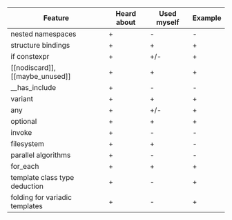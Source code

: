 | Feature | Heard about | Used myself | Example |
| - | - | - | - |
| nested namespaces | + | - | - |
| structure bindings | + | + | + |
| if constexpr | + | +/- | + |
| [[nodiscard]], [[maybe_unused]] | + | + | + |
| __has_include | + | - | - |
| variant | + | + | + |
| any | + | +/- | + |
| optional | + | + | + |
| invoke | + | - | - |
| filesystem | + | + | - |
| parallel algorithms | + | - | - |
| for_each | + | + | + |
| template class type deduction | + | - | + |
| folding for variadic templates | + | - | + |
